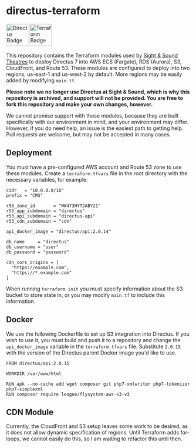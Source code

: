# directus-terraform

<img src="https://raw.githubusercontent.com/sightsoundtheatres/directus-terraform/master/assets/directus.png" height="60" alt="Directus Badge"> <img src="https://raw.githubusercontent.com/sightsoundtheatres/directus-terraform/master/assets/terraform.svg?sanitize=true" height="60" alt="Terraform Badge">

This repository contains the Terraform modules used by [Sight & Sound Theatres](https://sight-sound.com) to deploy Directus 7 into AWS ECS (Fargate), RDS (Aurora), S3, CloudFront, and Route 53. These modules are configured to deploy into two regions, us-east-1 and us-west-2 by default. More regions may be easily added by modifying `main.tf`.

**Please note we no longer use Directus at Sight & Sound, which is why this repository is archived, and support will not be provided. You are free to fork this repository and make your own changes, however.**

We cannot promise support with these modules, because they are built specifically with our environment in mind, and your environment may differ. However, if you do need help, an issue is the easiest path to getting help. Pull requests are welcome, but may not be accepted in many cases.

## Deployment

You must have a pre-configured AWS account and Route 53 zone to use these modules. Create a `terraform.tfvars` file in the root directory with the necessary variables, for example:

```
cidr   = "10.0.0.0/16"
prefix = "CMS"

r53_zone_id       = "WW473HYT2ABY21"
r53_app_subdomain = "directus"
r53_api_subdomain = "directus-api"
r53_cdn_subdomain = "cdn"

api_docker_image = "directus/api:2.0.14" 

db_name     = "directus"
db_username = "user"
db_password = "password"

cdn_cors_origins = [
  "https://example.com",
  "https://*.example.com"
]
```

When running `terraform init` you must specify information about the S3 bucket to store state in, or you may modify `main.tf` to include this information.

## Docker

We use the following Dockerfile to set up S3 integration into Directus. If you wish to use it, you must build and push it to a repository and change the `api_docker_image` variable in the `terraform.tfvars` file. Substitute `2.0.15` with the version of the Directus parent Docker image you'd like to use.

```
FROM directus/api:2.0.15

WORKDIR /var/www/html

RUN apk --no-cache add wget composer git php7-xmlwriter php7-tokenizer php7-simplexml
RUN composer require league/flysystem-aws-s3-v3
```

## CDN Module

Currently, the CloudFront and S3 setup leaves some work to be desired, as it does not allow dynamic specification of regions. Until Terraform adds for-loops, we cannot easily do this, so I am waiting to refactor this until then.
